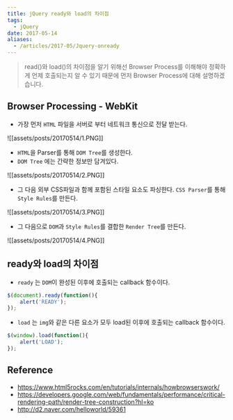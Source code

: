 ```yaml
---
title: jQuery ready와 load의 차이점
tags:
  - jQuery
date: 2017-05-14
aliases: 
  - /articles/2017-05/Jquery-onready
---
```


> read()와 load()의 차이점을 알기 위해선 Browser Process를 이해해야 정확하게 언제 호출되는지 알 수 있기 때문에 먼저 Browser Process에 대해 설명하겠습니다.

## Browser Processing - WebKit

- 가장 먼저 `HTML` 파일을 서버로 부터 네트워크 통신으로 전달 받는다.

![[assets/posts/20170514/1.PNG]]

- `HTML`을 Parser를 통해 `DOM Tree`를 생성한다.
- `DOM Tree` 에는 간략한 정보만 담겨있다.

![[assets/posts/20170514/2.PNG]]

- 그 다음 외부 CSS파일과 함께 포함된 스타일 요소도 파싱한다. `CSS Parser`를 통해 `Style Rules`를 만든다.

![[assets/posts/20170514/3.PNG]]

- 그 다음으로 `DOM`과 `Style Rules`를 결합한 `Render Tree`를 만든다.

![[assets/posts/20170514/4.PNG]]

## ready와 load의 차이점
- `ready` 는 `DOM`이 완성된 이후에 호출되는 callback 함수이다.

``` javascript
$(document).ready(function(){
    alert('READY');
});
```

- `load` 는 `img`와 같은 다른 요소가 모두 load된 이후에 호출되는 callback 함수이다.

``` javascript
$(window).load(function(){
    alert('LOAD');
});
```


## Reference
- <https://www.html5rocks.com/en/tutorials/internals/howbrowserswork/>
- <https://developers.google.com/web/fundamentals/performance/critical-rendering-path/render-tree-construction?hl=ko>
- <http://d2.naver.com/helloworld/59361>
